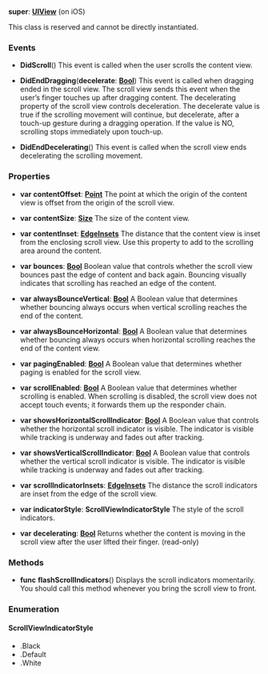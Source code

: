 **super**: **[UIView](UIView.md)** (on iOS)

This class is reserved and cannot be directly instantiated.



### Events

* **DidScroll**()
This event is called when the user scrolls the content view.

* **DidEndDragging**(**decelerate**: **[Bool](../gravity/types.md)**)
This event is called when dragging ended in the scroll view. The scroll view sends this event when the user’s finger touches up after dragging content. The decelerating property of the scroll view controls deceleration. The decelerate value is true if the scrolling movement will continue, but decelerate, after a touch-up gesture during a dragging operation. If the value is NO, scrolling stops immediately upon touch-up.

* **DidEndDecelerating**()
This event is called when the scroll view ends decelerating the scrolling movement.



### Properties

* **var** **contentOffset**: **[Point](Point.md)**
The point at which the origin of the content view is offset from the origin of the scroll view.

* **var** **contentSize**: **[Size](Size.md)**
The size of the content view.

* **var** **contentInset**: **[EdgeInsets](EdgeInsets.md)**
The distance that the content view is inset from the enclosing scroll view. Use this property to add to the scrolling area around the content.

* **var** **bounces**: **[Bool](../gravity/types.md)**
Boolean value that controls whether the scroll view bounces past the edge of content and back again. Bouncing visually indicates that scrolling has reached an edge of the content.

* **var** **alwaysBounceVertical**: **[Bool](../gravity/types.md)**
A Boolean value that determines whether bouncing always occurs when vertical scrolling reaches the end of the content.

* **var** **alwaysBounceHorizontal**: **[Bool](../gravity/types.md)**
A Boolean value that determines whether bouncing always occurs when horizontal scrolling reaches the end of the content view.

* **var** **pagingEnabled**: **[Bool](../gravity/types.md)**
A Boolean value that determines whether paging is enabled for the scroll view.

* **var** **scrollEnabled**: **[Bool](../gravity/types.md)**
A Boolean value that determines whether scrolling is enabled. When scrolling is disabled, the scroll view does not accept touch events; it forwards them up the responder chain.

* **var** **showsHorizontalScrollIndicator**: **[Bool](../gravity/types.md)**
A Boolean value that controls whether the horizontal scroll indicator is visible. The indicator is visible while tracking is underway and fades out after tracking.

* **var** **showsVerticalScrollIndicator**: **[Bool](../gravity/types.md)**
A Boolean value that controls whether the vertical scroll indicator is visible. The indicator is visible while tracking is underway and fades out after tracking.

* **var** **scrollIndicatorInsets**: **[EdgeInsets](EdgeInsets.md)**
The distance the scroll indicators are inset from the edge of the scroll view.

* **var** **indicatorStyle**: **ScrollViewIndicatorStyle**
The style of the scroll indicators.

* **var** **decelerating**: **[Bool](../gravity/types.md)**
Returns whether the content is moving in the scroll view after the user lifted their finger. \(read-only\)



### Methods

* **func** **flashScrollIndicators**()
Displays the scroll indicators momentarily. You should call this method whenever you bring the scroll view to front.





### Enumeration

#### ScrollViewIndicatorStyle
 * .Black
 * .Default
 * .White



